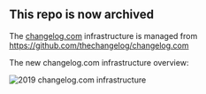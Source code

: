 ## This repo is now archived

The [changelog.com](https://changelog.com) infrastructure is managed from https://github.com/thechangelog/changelog.com

The new changelog.com infrastructure overview:

![](https://changelog-assets.s3.amazonaws.com/posts/2019-infrastructure-developers.png "2019 changelog.com infrastructure")
